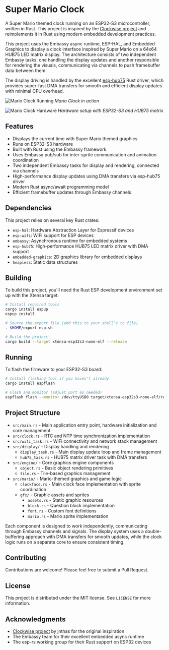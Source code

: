 # Super Mario Clock

A Super Mario themed clock running on an ESP32-S3 microcontroller, written in Rust. This project is inspired by the [Clockwise project](https://github.com/jnthas/clockwise) and reimplements it in Rust using modern embedded development practices.

This project uses the Embassy async runtime, ESP-HAL, and Embedded Graphics to display a clock interface inspired by Super Mario on a 64x64 HUB75 LED matrix display. The architecture consists of two independent Embassy tasks: one handling the display updates and another responsible for rendering the visuals, communicating via channels to push framebuffer data between them.

The display driving is handled by the excellent [esp-hub75](https://github.com/liebman/esp-hub75) Rust driver, which provides super-fast DMA transfers for smooth and efficient display updates with minimal CPU overhead.

![Mario Clock Running](images/mario-clock-running.jpg)
_Mario Clock in action_

![Mario Clock Hardware](images/mario-clock-hardware.jpg)
_Hardware setup with ESP32-S3 and HUB75 matrix_

## Features

- Displays the current time with Super Mario themed graphics
- Runs on ESP32-S3 hardware
- Built with Rust using the Embassy framework
- Uses Embassy pub/sub for inter-sprite communication and animation coordination
- Two independent Embassy tasks for display and rendering, connected via channels
- High-performance display updates using DMA transfers via esp-hub75 driver
- Modern Rust async/await programming model
- Efficient framebuffer updates through Embassy channels

## Dependencies

This project relies on several key Rust crates:

- `esp-hal`: Hardware Abstraction Layer for Espressif devices
- `esp-wifi`: WiFi support for ESP devices
- `embassy`: Asynchronous runtime for embedded systems
- `esp-hub75`: High-performance HUB75 LED matrix driver with DMA support
- `embedded-graphics`: 2D graphics library for embedded displays
- `heapless`: Static data structures

## Building

To build this project, you'll need the Rust ESP development environment set up with the Xtensa target:

```bash
# Install required tools
cargo install espup
espup install

# Source the export file (add this to your shell's rc file)
. $HOME/export-esp.sh

# Build the project
cargo build --target xtensa-esp32s3-none-elf --release
```

## Running

To flash the firmware to your ESP32-S3 board:

```bash
# Install flashing tool if you haven't already
cargo install espflash

# Flash and monitor (adjust port as needed)
espflash flash --monitor /dev/ttyUSB0 target/xtensa-esp32s3-none-elf/release/mario-clock-rs
```

## Project Structure

- `src/main.rs` - Main application entry point, hardware initialization and core management
- `src/clock.rs` - RTC and NTP time synchronization implementation
- `src/wifi_task.rs` - WiFi connectivity and network stack management
- `src/display/` - Display handling and rendering
  - `display_task.rs` - Main display update loop and frame management
  - `hub75_task.rs` - HUB75 matrix driver task with DMA transfers
- `src/engine/` - Core graphics engine components
  - `object.rs` - Basic object rendering primitives
  - `tile.rs` - Tile-based graphics management
- `src/mario/` - Mario-themed graphics and game logic
  - `clockface.rs` - Main clock face implementation with sprite coordination
  - `gfx/` - Graphic assets and sprites
    - `assets.rs` - Static graphic resources
    - `block.rs` - Question block implementation
    - `font.rs` - Custom font definitions
    - `mario.rs` - Mario sprite implementation

Each component is designed to work independently, communicating through Embassy channels and signals. The display system uses a double-buffering approach with DMA transfers for smooth updates, while the clock logic runs on a separate core to ensure consistent timing.

## Contributing

Contributions are welcome! Please feel free to submit a Pull Request.

## License

This project is distributed under the MIT license. See `LICENSE` for more information.

## Acknowledgments

- [Clockwise project](https://github.com/jnthas/clockwise) by jnthas for the original inspiration
- The Embassy team for their excellent embedded async runtime
- The esp-rs working group for their Rust support on ESP32 devices
